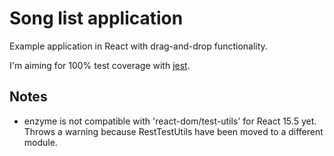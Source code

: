 # Song list application

Example application in React with drag-and-drop functionality.

I'm aiming for 100% test coverage with [jest](https://facebook.github.io/jest).

## Notes
- enzyme is not compatible with 'react-dom/test-utils' for React 15.5 yet. Throws a warning because RestTestUtils have been moved to a different module.
